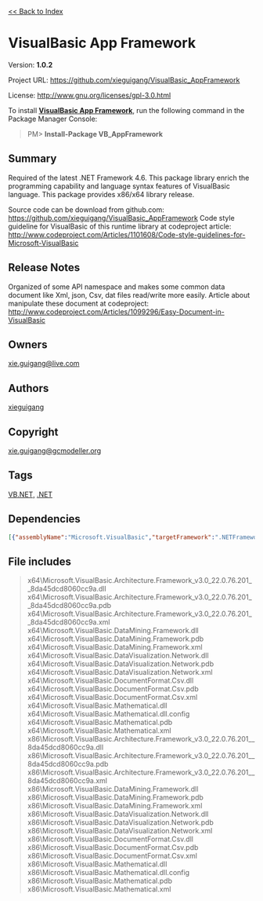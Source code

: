 [<< Back to Index](https://github.com/xieguigang/nuget-backup)
# VisualBasic App Framework

Version: **1.0.2**

Project URL: https://github.com/xieguigang/VisualBasic_AppFramework

License: http://www.gnu.org/licenses/gpl-3.0.html

To install **[VisualBasic App Framework](https://www.nuget.org/packages/VB_AppFramework/)**, run the following command in the Package Manager Console:
> PM>  **Install-Package VB_AppFramework**


## Summary
Required of the latest .NET Framework 4.6.
This package library enrich the programming capability and language syntax features of VisualBasic language. This package provides x86/x64 library release.

Source code can be download from github.com:
https://github.com/xieguigang/VisualBasic_AppFramework
Code style guideline for VisualBasic of this runtime library at codeproject article: http://www.codeproject.com/Articles/1101608/Code-style-guidelines-for-Microsoft-VisualBasic
## Release Notes
Organized of some API namespace and makes some common data document like Xml, json, Csv, dat files read/write more easily. Article about manipulate these document at codeproject: http://www.codeproject.com/Articles/1099296/Easy-Document-in-VisualBasic
## Owners
xie.guigang@live.com
## Authors
[xieguigang](https://www.nuget.org/profiles/xieguigang)
## Copyright
xie.guigang@gcmodeller.org
## Tags
[VB.NET,](https://www.nuget.org/packages?q=Tags%3A"VB.NET,") [.NET](https://www.nuget.org/packages?q=Tags%3A".NET")
## Dependencies
>
```json
[{"assemblyName":"Microsoft.VisualBasic","targetFramework":".NETFramework4.6"},{"assemblyName":"System.Web.Extensions","targetFramework":".NETFramework4.6"},{"assemblyName":"System.Xml","targetFramework":".NETFramework4.6"},{"assemblyName":"System.Xml.Linq","targetFramework":".NETFramework4.6"}]
```


## File includes
> x64\Microsoft.VisualBasic.Architecture.Framework_v3.0_22.0.76.201__8da45dcd8060cc9a.dll<br />
> x64\Microsoft.VisualBasic.Architecture.Framework_v3.0_22.0.76.201__8da45dcd8060cc9a.pdb<br />
> x64\Microsoft.VisualBasic.Architecture.Framework_v3.0_22.0.76.201__8da45dcd8060cc9a.xml<br />
> x64\Microsoft.VisualBasic.DataMining.Framework.dll<br />
> x64\Microsoft.VisualBasic.DataMining.Framework.pdb<br />
> x64\Microsoft.VisualBasic.DataMining.Framework.xml<br />
> x64\Microsoft.VisualBasic.DataVisualization.Network.dll<br />
> x64\Microsoft.VisualBasic.DataVisualization.Network.pdb<br />
> x64\Microsoft.VisualBasic.DataVisualization.Network.xml<br />
> x64\Microsoft.VisualBasic.DocumentFormat.Csv.dll<br />
> x64\Microsoft.VisualBasic.DocumentFormat.Csv.pdb<br />
> x64\Microsoft.VisualBasic.DocumentFormat.Csv.xml<br />
> x64\Microsoft.VisualBasic.Mathematical.dll<br />
> x64\Microsoft.VisualBasic.Mathematical.dll.config<br />
> x64\Microsoft.VisualBasic.Mathematical.pdb<br />
> x64\Microsoft.VisualBasic.Mathematical.xml<br />
> x86\Microsoft.VisualBasic.Architecture.Framework_v3.0_22.0.76.201__8da45dcd8060cc9a.dll<br />
> x86\Microsoft.VisualBasic.Architecture.Framework_v3.0_22.0.76.201__8da45dcd8060cc9a.pdb<br />
> x86\Microsoft.VisualBasic.Architecture.Framework_v3.0_22.0.76.201__8da45dcd8060cc9a.xml<br />
> x86\Microsoft.VisualBasic.DataMining.Framework.dll<br />
> x86\Microsoft.VisualBasic.DataMining.Framework.pdb<br />
> x86\Microsoft.VisualBasic.DataMining.Framework.xml<br />
> x86\Microsoft.VisualBasic.DataVisualization.Network.dll<br />
> x86\Microsoft.VisualBasic.DataVisualization.Network.pdb<br />
> x86\Microsoft.VisualBasic.DataVisualization.Network.xml<br />
> x86\Microsoft.VisualBasic.DocumentFormat.Csv.dll<br />
> x86\Microsoft.VisualBasic.DocumentFormat.Csv.pdb<br />
> x86\Microsoft.VisualBasic.DocumentFormat.Csv.xml<br />
> x86\Microsoft.VisualBasic.Mathematical.dll<br />
> x86\Microsoft.VisualBasic.Mathematical.dll.config<br />
> x86\Microsoft.VisualBasic.Mathematical.pdb<br />
> x86\Microsoft.VisualBasic.Mathematical.xml<br />
